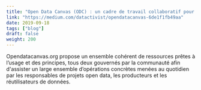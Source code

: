 ```yaml
---
title: "Open Data Canvas (ODC) : un cadre de travail collaboratif pour faciliter l’ouverture et l’utilisation des données"
link: "https://medium.com/datactivist/opendatacanvas-6de1f1fb49aa"
date: 2019-09-18
tags: ["blog"]
draft: false
weight: 200
---
```


Opendatacanvas.org propose un ensemble cohérent de ressources prêtes à l’usage et des principes, tous deux gouvernés par la communauté afin d'assister un large ensemble d’opérations concrètes menées au quotidien par les responsables de projets open data, les producteurs et les réutilisateurs de données.
